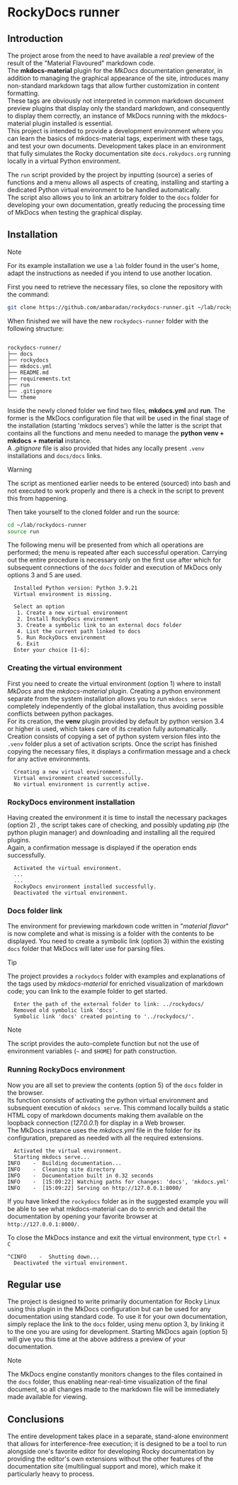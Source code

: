 <!--vale off-->
# RockyDocs runner

## Introduction

The project arose from the need to have available a *real* preview of the result of the "Material Flavoured" markdown code.  
The **mkdocs-material** plugin for the *MkDocs* documentation generator, in addition to managing the graphical appearance of the site, introduces many non-standard markdown tags that allow further customization in content formatting.  
These tags are obviously not interpreted in common markdown document preview plugins that display only the standard markdown, and consequently to display them correctly, an instance of MkDocs running with the mkdocs-material plugin installed is essential.  
This project is intended to provide a development environment where you can learn the basics of mkdocs-material tags, experiment with these tags, and test your own documents. Development takes place in an environment that fully simulates the Rocky documentation site `docs.rokydocs.org` running locally in a virtual Python environment.

The `run` script provided by the project by inputting (source) a series of functions and a menu allows all aspects of creating, installing and starting a dedicated Python virtual environment to be handled automatically.  
The script also allows you to link an arbitrary folder to the `docs` folder for developing your own documentation, greatly reducing the processing time of MkDocs when testing the graphical display.

## Installation

> [!NOTE]
> For its example installation we use a `lab` folder found in the user's home, adapt the instructions as needed if you intend to use another location.

First you need to retrieve the necessary files, so clone the repository with the command:

```bash
git clone https://github.com/ambaradan/rockydocs-runner.git ~/lab/rockydocs-runner
```

When finished we will have the new `rockydocs-runner` folder with the following structure:

```text

rockydocs-runner/
├── docs
├── rockydocs
├── mkdocs.yml
├── README.md
├── requirements.txt
├── run
├── .gitignore
└── theme
```

Inside the newly cloned folder we find two files, **mkdocs.yml** and **run**. The former is the MkDocs configuration file that will be used in the final stage of the installation (starting 'mkdocs serves') while the latter is the script that contains all the functions and menu needed to manage the **python venv + mkdocs + material** instance.  
A *.gitignore* file is also provided that hides any locally present `.venv` installations and `docs/docs` links.

> [!WARNING]
> The script as mentioned earlier needs to be entered (sourced) into bash and not executed to work properly and there is a check in the script to prevent this from happening.

Then take yourself to the cloned folder and run the source:

```bash
cd ~/lab/rockydocs-runner
source run
```

The following menu will be presented from which all operations are performed; the menu is repeated after each successful operation. Carrying out the entire procedure is necessary only on the first use after which for subsequent connections of the `docs` folder and execution of MkDocs only options 3 and 5 are used.

```text
  Installed Python version: Python 3.9.21
  Virtual environment is missing.

  Select an option
   1. Create a new virtual environment
   2. Install RockyDocs environment
   3. Create a symbolic link to an external docs folder
   4. List the current path linked to docs
   5. Run RockyDocs environment
   6. Exit
  Enter your choice [1-6]: 
```

### Creating the virtual environment

First you need to create the virtual environment (option 1) where to install *MkDocs* and the *mkdocs-material* plugin. Creating a python environment separate from the system installation allows you to run `mkdocs serve` completely independently of the global installation, thus avoiding possible conflicts between python packages.  
For its creation, the **venv** plugin provided by default by python version 3.4 or higher is used, which takes care of its creation fully automatically. Creation consists of copying a set of python system version files into the `.venv` folder plus a set of activation scripts.
Once the script has finished copying the necessary files, it displays a confirmation message and a check for any active environments.

```text
  Creating a new virtual environment...
  Virtual environment created successfully.
  No virtual environment is currently active.
```

### RockyDocs environment installation

Having created the environment it is time to install the necessary packages (option 2) , the script takes care of checking, and possibly updating *pip* (the python plugin manager) and downloading and installing all the required plugins.  
Again, a confirmation message is displayed if the operation ends successfully.

```text
  Activated the virtual environment.
  ...
  ...
  RockyDocs environment installed successfully.
  Deactivated the virtual environment.
```

### Docs folder link

The environment for previewing markdown code written in "*material flavor*" is now complete and what is missing is a folder with the contents to be displayed. You need to create a symbolic link (option 3) within the existing `docs` folder that MkDocs will later use for parsing files.

> [!TIP]
> The project provides a `rockydocs` folder with examples and explanations of the tags used by *mkdocs-material* for enriched visualization of markdown code; you can link to the example folder to get started.

```text
  Enter the path of the external folder to link: ../rockydocs/
  Removed old symbolic link 'docs'.
  Symbolic link 'docs' created pointing to '../rockydocs/'.
```

> [!NOTE]
> The script provides the auto-complete function but not the use of environment variables (`~` and `$HOME`) for path construction.

### Running RockyDocs environment

Now you are all set to preview the contents (option 5) of the `docs` folder in the browser.  
Its function consists of activating the python virtual environment and subsequent execution of `mkdocs serve`. This command locally builds a static HTML copy of markdown documents making them available on the loopback connection (*127.0.0.1*) for display in a Web browser.  
The MkDocs instance uses the *mkdocs.yml* file in the folder for its configuration, prepared as needed with all the required extensions.  

```text
  Activated the virtual environment.
  Starting mkdocs serve...
INFO    -  Building documentation...
INFO    -  Cleaning site directory
INFO    -  Documentation built in 0.32 seconds
INFO    -  [15:09:22] Watching paths for changes: 'docs', 'mkdocs.yml'
INFO    -  [15:09:22] Serving on http://127.0.0.1:8000/
```

If you have linked the `rockydocs` folder as in the suggested example you will be able to see what mkdocs-material can do to enrich and detail the documentation by opening your favorite browser at `http://127.0.0.1:8000/`.

To close the MkDocs instance and exit the virtual environment, type `Ctrl + C`

```text
^CINFO    -  Shutting down...
  Deactivated the virtual environment.
```

## Regular use

The project is designed to write primarily documentation for Rocky Linux using this plugin in the MkDocs configuration but can be used for any documentation using standard code.
To use it for your own documentation, simply replace the link to the `docs` folder, using menu option 3, by linking it to the one you are using for development. Starting MkDocs again (option 5) will give you this time at the above address a preview of your documentation.

> [!NOTE]
> The MkDocs engine constantly monitors changes to the files contained in the `docs` folder, thus enabling near-real-time visualization of the final document, so all changes made to the markdown file will be immediately made available for viewing.

## Conclusions

The entire development takes place in a separate, stand-alone environment that allows for interference-free execution; it is designed to be a tool to run alongside one's favorite editor for developing Rocky documentation by providing the editor's own extensions without the other features of the documentation site (multilingual support and more), which make it particularly heavy to process.
